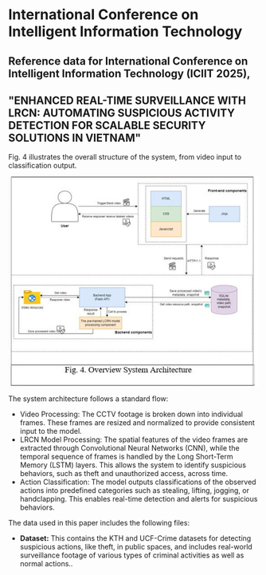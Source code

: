 # International Conference on Intelligent Information Technology
## Reference data for International Conference on Intelligent Information Technology (ICIIT 2025),
## "ENHANCED REAL-TIME SURVEILLANCE WITH LRCN: AUTOMATING SUSPICIOUS ACTIVITY DETECTION FOR SCALABLE SECURITY SOLUTIONS IN VIETNAM"

Fig. 4 illustrates the overall structure of the system, from video input to classification output.
<p align="center">
  <img src="https://github.com/mahoangnhatphi/suspicious-human-detection-with-LRCN-model/blob/main/Figure/Figure04.jpg?raw=true" />
</p>

The system architecture follows a standard flow:
- Video Processing: The CCTV footage is broken down into individual frames. These frames are resized and normalized to provide consistent input to the model.
- LRCN Model Processing: The spatial features of the video frames are extracted through Convolutional Neural Networks (CNN), while the temporal sequence of frames is handled by the Long Short-Term Memory (LSTM) layers. This allows the system to identify suspicious behaviors, such as theft and unauthorized access, across time.
- Action Classification: The model outputs classifications of the observed actions into predefined categories such as stealing, lifting, jogging, or handclapping. This enables real-time detection and alerts for suspicious behaviors.

The data used in this paper includes the following files:

- **Dataset:** This contains the KTH and UCF-Crime datasets for detecting suspicious actions, like theft, in public spaces, and includes real-world surveillance footage of various types of criminal activities as well as normal actions..